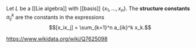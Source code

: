 Let $L$ be a [[Lie algebra]] with [[basis]] $\{x_1,\dots,x_n\}$. The **structure constants** $a_{ij}^k$ are the constants in the expressions $$[x_ix_j] = \sum_{k=1}^n a_{ik}^k x_k.$$

https://www.wikidata.org/wiki/Q7625098